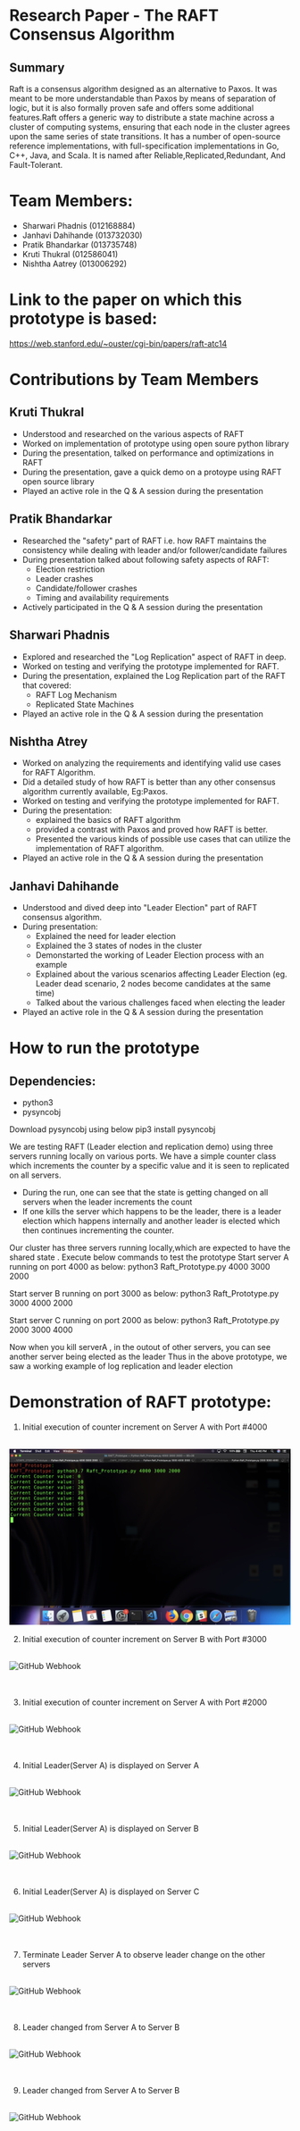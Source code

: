 # Research Paper - The RAFT Consensus Algorithm 
## Summary
Raft is a consensus algorithm designed as an alternative to Paxos. It was meant to be more understandable than Paxos by means of separation of logic, but it is also formally proven safe and offers some additional features.Raft offers a generic way to distribute a state machine across a cluster of computing systems, ensuring that each node in the cluster agrees upon the same series of state transitions. It has a number of open-source reference implementations, with full-specification implementations in Go, C++, Java, and Scala. It is named after Reliable,Replicated,Redundant, And Fault-Tolerant.

# Team Members:
* Sharwari Phadnis (012168884)
* Janhavi Dahihande (013732030)
* Pratik Bhandarkar (013735748)
* Kruti Thukral (012586041)
* Nishtha Aatrey (013006292)

# Link to the paper on which this prototype is based:
https://web.stanford.edu/~ouster/cgi-bin/papers/raft-atc14
# Contributions by Team Members
## Kruti Thukral
* Understood and researched on the various aspects of RAFT
* Worked on implementation of prototype using open soure python library 
* During the presentation, talked on performance and optimizations in RAFT
* During the presentation, gave a quick demo on a protoype using RAFT open source library
* Played an active role in the Q & A session during the presentation

## Pratik Bhandarkar
* Researched the "safety" part of RAFT i.e. how RAFT maintains the consistency while dealing with leader and/or follower/candidate failures
* During presentation talked about following safety aspects of RAFT:
  - Election restriction
  - Leader crashes
  - Candidate/follower crashes
  - Timing and availability requirements
* Actively participated in the Q & A session during the presentation

## Sharwari Phadnis
* Explored and researched the "Log Replication" aspect of RAFT in deep.
* Worked on testing and verifying the prototype implemented for RAFT.
* During the presentation, explained the Log Replication part of the RAFT that covered:
  - RAFT Log Mechanism
  - Replicated State Machines
* Played an active role in the Q & A session during the presentation

## Nishtha Atrey
* Worked on analyzing the requirements and identifying valid use cases for RAFT Algorithm.
* Did a detailed study of how RAFT is better than any other consensus algorithm currently available, Eg:Paxos.
* Worked on testing and verifying the prototype implemented for RAFT.
* During the presentation:
  - explained the basics of RAFT algorithm
  - provided a contrast with Paxos and proved how RAFT is better.
  - Presented the various kinds of possible use cases that can utilize the implementation of RAFT algorithm.
* Played an active role in the Q & A session during the presentation

## Janhavi Dahihande
* Understood and dived deep into "Leader Election" part of RAFT consensus algorithm.
* During presentation:
  - Explained the need for leader election
  - Explained the 3 states of nodes in the cluster
  - Demonstarted the working of Leader Election process with an example
  - Explained about the various scenarios affecting Leader Election (eg. Leader dead scenario, 2 nodes become candidates at the same time)
  - Talked about the various challenges faced when electing the leader
* Played an active role in the Q & A session during the presentation

# How to run the prototype
## Dependencies:
* python3
* pysyncobj

Download pysyncobj using below
pip3 install pysyncobj

We are testing RAFT (Leader election and replication demo) using three servers running locally on various ports. We have a simple counter class which increments the counter by a specific value and it is seen to replicated on all servers. 
- During the run, one can see that the state is getting changed on all servers when the leader increments the count
- If one kills the server which happens to be the leader, there is a leader election which happens internally and another leader is elected which then continues incrementing the counter.

Our cluster has three servers running locally,which are expected to have the shared state . Execute below commands to test the prototype
Start server A running on port 4000 as below:
python3 Raft_Prototype.py 4000 3000 2000 

Start server B running on port 3000 as below:
python3 Raft_Prototype.py 3000 4000 2000

Start server C running on port 2000 as below:
python3 Raft_Prototype.py 2000 3000 4000

Now when you kill serverA , in the outout of other servers, you can see another server being elected as the leader
Thus in the above prototype, we saw a working example of log replication and leader election

# Demonstration of RAFT prototype:

1. Initial execution of counter increment on Server A with Port #4000<br/><br/>

![GitHub Webhook](./Screenshots/ServerB.png)

2. Initial execution of counter increment on Server B with Port #3000<br/><br/>

![GitHub Webhook](./Screenshots/ServerC.png)<br/><br/><br/>

3. Initial execution of counter increment on Server A with Port #2000<br/><br/>

![GitHub Webhook](./Screenshots/ServerA.png)<br/><br/><br/>

4. Initial Leader(Server A) is displayed on Server A<br/><br/>

![GitHub Webhook](./Screenshots/ShowLeaderOnServerA.png)<br/><br/><br/>

5. Initial Leader(Server A) is displayed on Server B<br/><br/>

![GitHub Webhook](./Screenshots/ShowLeaderOnServerB.png)<br/><br/><br/>

6. Initial Leader(Server A) is displayed on Server C<br/><br/>

![GitHub Webhook](./Screenshots/ShowLeaderOnServerC.png)<br/><br/><br/>

7. Terminate Leader Server A to observe leader change on the other servers<br/><br/>

![GitHub Webhook](./Screenshots/KillServerA.png)<br/><br/><br/>

8. Leader changed from Server A to Server B<br/><br/>

![GitHub Webhook](./Screenshots/ShowleaderChangeOnServerB.png)<br/><br/><br/>

9. Leader changed from Server A to Server B<br/><br/>

![GitHub Webhook](./Screenshots/ShowleaderChangeOnServerC.png)<br/><br/><br/>
